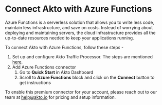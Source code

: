 # Connect Akto with Azure Functions

Azure Functions is a serverless solution that allows you to write less code, maintain less infrastructure, and save on costs. Instead of worrying about deploying and maintaining servers, the cloud infrastructure provides all the up-to-date resources needed to keep your applications running.

To connect Akto with Azure Functions, follow these steps -

1. Set up and configure Akto Traffic Processor. The steps are mentioned [here](https://docs.akto.io/getting-started/traffic-processor/hybrid-saas).
2. Add Azure Functions connector
   1. Go to **Quick Start** in Akto Dashboard
   2. Scroll to **Azure Functions** block and click on the **Connect** button to get instructions

To enable this premium connector for your account, please reach out to our team at [help@akto.io](mailto:help@akto.io) for pricing and setup information.
